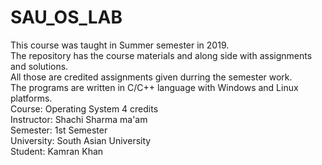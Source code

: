 # SAU_OS_LAB
This course was taught in Summer semester in 2019.<br/>
The repository has the course materials and along side with assignments and solutions.<br/>
All those are credited assignments given durring the semester work.<br/>
The programs are written in C/C++ language with Windows and Linux platforms.<br/>
Course: Operating System 4 credits<br/>
Instructor: Shachi Sharma ma'am<br/>
Semester: 1st Semester <br/>
University: South Asian University<br/>
Student: Kamran Khan<br/>
